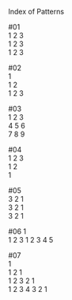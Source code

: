 Index of Patterns   


#01  
1 2 3  
1 2 3   
1 2 3  


#02  
1  
1 2  
1 2 3   


#03  
1 2 3  
4 5 6   
7 8 9  


#04  
1 2 3   
1 2  
1  
 

#05  
3 2 1  
3 2 1  
3 2 1  


#06
    1  
  1 2 3
1 2 3 4 5  

#07  
      1  
    1 2 1  
  1 2 3 2 1  
1 2 3 4 3 2 1 


